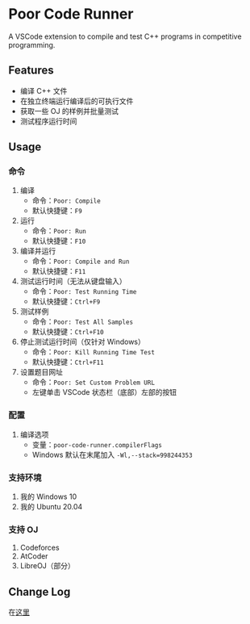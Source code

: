 # Poor Code Runner

A VSCode extension to compile and test C++ programs in competitive programming.

## Features

* 编译 C++ 文件
* 在独立终端运行编译后的可执行文件
* 获取一些 OJ 的样例并批量测试
* 测试程序运行时间

## Usage

### 命令

1. 编译
   * 命令：`Poor: Compile`
   * 默认快捷键：`F9`
2. 运行
   * 命令：`Poor: Run`
   * 默认快捷键：`F10`
3. 编译并运行
   * 命令：`Poor: Compile and Run`
   * 默认快捷键：`F11`
4. 测试运行时间（无法从键盘输入）
   * 命令：`Poor: Test Running Time`
   * 默认快捷键：`Ctrl+F9`
5. 测试样例
   * 命令：`Poor: Test All Samples`
   *  默认快捷键：`Ctrl+F10`
6. 停止测试运行时间（仅针对 Windows）
   *  命令：`Poor: Kill Running Time Test`
   *  默认快捷键：`Ctrl+F11`
7. 设置题目网址
   *  命令：`Poor: Set Custom Problem URL`
   *  左键单击 VSCode 状态栏（底部）左部的按钮

### 配置

1. 编译选项
   * 变量：`poor-code-runner.compilerFlags`
   * Windows 默认在末尾加入 `-Wl,--stack=998244353`

### 支持环境

1. 我的 Windows 10
2. 我的 Ubuntu 20.04

### 支持 OJ

1. Codeforces
2. AtCoder
3. LibreOJ（部分）

## Change Log

在[这里](CHANGELOG.md)
